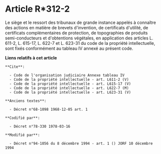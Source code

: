 # Article R*312-2

Le siège et le ressort des tribunaux de grande instance appelés à connaître des actions en matière de brevets d'invention, de
certificats d'utilité, de certificats complémentaires de protection, de topographies de produits semi-conducteurs et
d'obtentions végétales, en application des articles L. 611-2, L. 615-17, L. 622-7 et L. 623-31 du code de la propriété
intellectuelle, sont fixés conformément au tableau IV annexé au présent code.

**Liens relatifs à cet article**

	**Cite**:

	  - Code de l'organisation judiciaire Annexe tableau IV
	  - Code de la propriété intellectuelle - art. L611-2 (V)
	  - Code de la propriété intellectuelle - art. L615-17 (V)
	  - Code de la propriété intellectuelle - art. L622-7 (M)
	  - Code de la propriété intellectuelle - art. L623-31 (V)

	**Anciens textes**:

	  - Décret n°68-1098 1968-12-05 art. 1

	**Codifié par**:

	  - Décret n°78-330 1978-03-16

	**Modifié par**:

	  - Décret n°94-1056 du 8 décembre 1994 - art. 1 () JORF 10 décembre 1994
